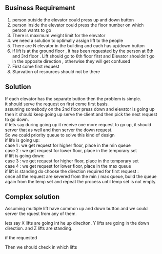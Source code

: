 ###

## Business Requirement

1. person outside the elevator could press up and down button
2. person inside the elevator could press the floor number on which person wants to go
3. There is maximum weight limit for the elevator
4. we need a solution to optimally assign lift to the people
5. There are N elevator in the building and each has up/down button
6. if lift is at the ground floor , it has been requested by the person at 6th and 3rd floor . Lift should go to 6th
   floor first and Elevator shouldn't go in the opposite direction , otherwise they will get confused
7. First come first request
8. Starvation of resources should not be there

## Solution

If each elevator has the separate button then the problem is simple.  
it should serve the request on first come first basis.  
assuming somebody on the 2nd floor press down and elevator is going up then it should keep going up serve the client and
then pick the next request to go down.  
if lets say during going up it receive one more request to go up, it should server that as well and then server the down
request.  
So we could priority queue to solve this kind of design  
if life is going up:  
case 1 : we get request for higher floor, place in the min queue  
case 2 : we get request for lower floor, place in the temporary set   
if lift is going down:  
case 3 : we get request for higher floor, place in the temporary set  
case 4 : we get request for lower floor, place in the max queue  
if lift is standing do choose the direction required for first request :  
once all the request are severed from the min / max queue, build the queue again from the temp set and repeat the
process until temp set is not empty.

## Complex solution

Assuming multiple lift have common up and down button and we could server the rquest from any of them.

lets say X lifts are going int he up direciton. Y lifts are going in the down direction. and Z lifts are standing.

if the requested

Then we should check in which lifts 
 

